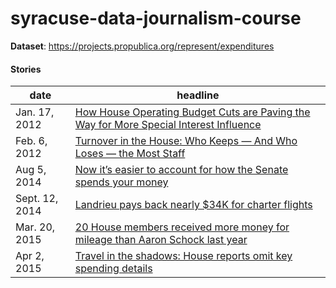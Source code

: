 # syracuse-data-journalism-course

**Dataset**: https://projects.propublica.org/represent/expenditures

#### Stories

| date | headline |
|-------|---------|
| Jan. 17, 2012 | [How House Operating Budget Cuts are Paving the Way for More Special Interest Influence](https://www.propublica.org/article/house-operating-budget-cuts-paving-way-for-more-special-interest-influence) |
| Feb. 6, 2012 | [Turnover in the House: Who Keeps — And Who Loses — the Most Staff](https://www.propublica.org/article/turnover-in-the-house-who-keeps-and-who-loses-the-most-staff) |
| Aug 5, 2014 | [Now it’s easier to account for how the Senate spends your money](https://sunlightfoundation.com/2014/08/05/now-its-easier-to-account-for-how-the-senate-spends-your-money/) |
| Sept. 12, 2014 | [Landrieu pays back nearly $34K for charter flights](https://www.usatoday.com/story/news/politics/2014/09/12/landrieu-releases-flight-charter-info/15539311/) |
| Mar. 20, 2015 | [20 House members received more money for mileage than Aaron Schock last year](https://sunlightfoundation.com/2015/03/20/twenty-house-members-received-more-money-for-mileage-than-aaron-schock-last-year/) |
| Apr 2, 2015 | [Travel in the shadows: House reports omit key spending details](https://sunlightfoundation.com/2015/04/02/travel-in-the-shadows-house-reports-omit-key-spending-details/) |

